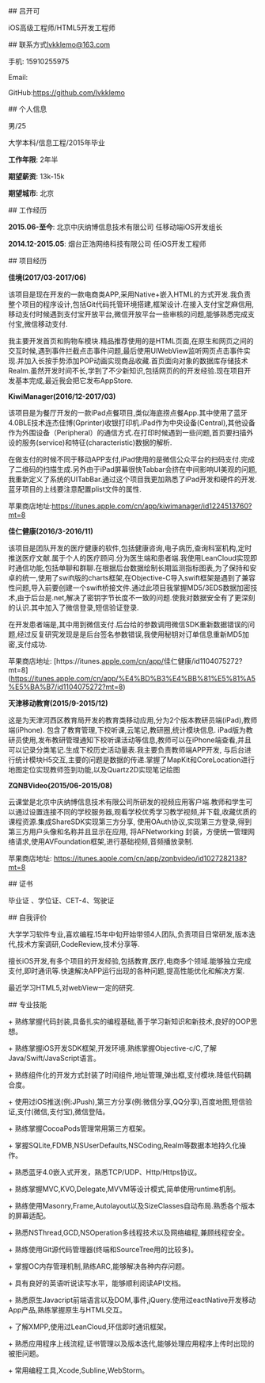\## 吕开可

iOS高级工程师/HTML5开发工程师

\## 联系方式[lvkklemo@163.com](mailto:lvkklemo@163.com)

手机:  15910255975

Email: 

GitHub:[<https://github.com/lvkklemo>](<https://github.com/lvkklemo>)

\## 个人信息

男/25

大学本科/信息工程/2015年毕业

**工作年限**: 2年半                 

**期望薪资**: 13k-15k

**期望城市**: 北京

\## 工作经历

**2015.06-至今**: 北京中庆纳博信息技术有限公司 任移动端iOS开发组长

**2014.12-2015.05**: 烟台正浩网络科技有限公司  任iOS开发工程师

\## 项目经历

**佳境(2017/03-2017/06)**

该项目是现在开发的一款电商类APP,采用Native+嵌入HTML的方式开发.我负责整个项目的程序设计,包括Git代码托管环境搭建,框架设计.在接入支付宝芝麻信用,移动支付时候遇到支付宝开放平台,微信开放平台一些审核的问题,能够熟悉完成支付宝,微信移动支付.

我主要开发首页和购物车模块.精品推荐使用的是HTML页面,在原生和网页之间的交互时候,遇到事件拦截点击事件问题,最后使用UIWebView监听网页点击事件实现.并加入长按手势添加POP动画实现商品收藏.首页面向对象的数据库存储技术Realm.虽然开发时间不长,学到了不少新知识,包括网页的的开发经验.现在项目开发基本完成,最近我会把它发布AppStore.

**KiwiManager(2016/12-2017/03)**

该项目是为餐厅开发的一款iPad点餐项目,类似海底捞点餐App.其中使用了蓝牙4.0BLE技术连杰佳博(Gprinter)收银打印机.iPad作为中央设备(Central),其他设备作为外围设备（Peripheral）的通信方式.在打印时候遇到一些问题,首页要扫描外设的服务(service)和特征(characteristic)数据的解析.

在做支付的时候不同于移动APP支付,iPad使用的是微信公众平台的扫码支付.完成了二维码的扫描生成.另外由于iPad屏幕很快Tabbar会挤在中间影响UI美观的问题,我重新定义了系统的UITabBar.通过这个项目我更加熟悉了iPad开发和硬件的开发.蓝牙项目的上线要注意配置plist文件的属性.

苹果商店地址:[<https://itunes.apple.com/cn/app/kiwimanager/id1224513760?mt=8>](<https://itunes.apple.com/cn/app/kiwimanager/id1224513760?mt=8>)

**佳仁健康(2016/3-2016/11)**

该项目是团队开发的医疗健康的软件,包括健康咨询,电子病历,查询科室机构,定时推送医疗文献.属于个人的医疗顾问.分为医生端和患者端.我使用LeanCloud实现即时通信功能,包括单聊和群聊.在根据后台数据绘制长期监测指标图表,为了保持和安卓的统一,使用了swift版的charts框架,在Objective-C导入swift框架是遇到了兼容性问题,导入前要创建一个swift桥接文件.通过此项目我掌握MD5/3EDS数据加密技术,由于后台是.net,解决了密钥字节长度不一致的问题.使我对数据安全有了更深刻的认识.其中加入了微信登录,短信验证登录.

在开发患者端是,其中用到微信支付.后台给的参数调用微信SDK重新数据错误的问题,经过反复研究发现是是后台签名参数错误,我使用秘钥对订单信息重新MD5加密,支付成功.

苹果商店地址: [https://itunes.[apple.com/cn/app/](http://apple.com/cn/app/)佳仁健康/id1104075272?mt=8](<https://itunes.apple.com/cn/app/%E4%BD%B3%E4%BB%81%E5%81%A5%E5%BA%B7/id1104075272?mt=8>)

**天津移动教育(2015/9-2015/12)**

这是为天津河西区教育局开发的教育类移动应用,分为2个版本教研员端(iPad),教师端(iPhone). 包含了教育管理,下校听课,云笔记,教研圈,统计模块信息. iPad版为教研员使用,发布教研管理通知下校听课活动等信息,教师可以在iPhone端查看,并且可以记录分类笔记.生成下校历史活动量表.我主要负责教师端APP开发, 与后台进行统计模块H5交互,主要的问题是数据的传递.掌握了MapKit和CoreLocation进行地图定位实现教师签到功能,以及Quartz2D实现笔记绘图

**ZQNBVideo(2015/06-2015/08)**

云课堂是北京中庆纳博信息技术有限公司所研发的视频应用客户端.教师和学生可以通过设置连接不同的学校服务器,观看学校优秀学习教学视频,并下载,收藏优质的课程资源.集成ShareSDK实现第三方分享, 使用OAuth协议,实现第三方登录,得到第三方用户头像和名称并且显示在应用, 将AFNetworking 封装，方便统一管理网络请求,使用AVFoundation框架,进行基础视频,音频播放录制.

苹果商店地址: [<https://itunes.apple.com/cn/app/zqnbvideo/id1027282138?mt=8>](<https://itunes.apple.com/cn/app/zqnbvideo/id1027282138?mt=8>)

\## 证书

毕业证 、学位证、CET-4、驾驶证

\## 自我评价

大学学习软件专业,喜欢编程.15年中旬开始带领4人团队,负责项目日常研发,版本迭代,技术方案调研,CodeReview,技术分享等.

擅长iOS开发,有多个项目的开发经验,包括教育,医疗,电商多个领域.能够独立完成支付,即时通讯等.快速解决APP运行出现的各种问题,提高性能优化和解决方案.

最近学习HTML5,对webView一定的研究.

\## 专业技能

\+ 熟练掌握代码封装,具备扎实的编程基础,善于学习新知识和新技术,良好的OOP思想。

\+ 熟练掌握iOS开发SDK框架,开发环境.熟练掌握Objective-c/C,了解Java/Swift/JavaScript语言。

\+ 熟练组件化的开发方式封装了时间组件,地址管理,弹出框,支付模块.降低代码耦合度。

\+ 使用过iOS推送(例:JPush),第三方分享(例:微信分享,QQ分享),百度地图,短信验证,支付(微信,支付宝),微信登陆。

\+ 熟练掌握CocoaPods管理常用第三方框架。

\+ 掌握SQLite,FDMB,NSUserDefaults,NSCoding,Realm等数据本地持久化操作。

\+ 熟悉蓝牙4.0嵌入式开发，熟悉TCP/UDP、Http/Https协议。

\+ 熟练掌握MVC,KVO,Delegate,MVVM等设计模式,简单使用runtime机制。

\+ 熟练使用Masonry,Frame,Autolayout以及SizeClasses自动布局.熟悉各个版本的屏幕适配。

\+ 熟悉NSThread,GCD,NSOperation多线程技术以及网络编程,兼顾线程安全。

\+ 熟练使用Git源代码管理器(终端和SourceTree用的比较多)。

\+ 掌握OC内存管理机制,熟练ARC,能够解决各种内存问题。

\+ 具有良好的英语听说读写水平，能够顺利阅读API文档。

\+ 熟悉原生Javacript前端语言以及DOM,事件,jQuery.使用过eactNative开发移动App产品,熟练掌握原生与HTML交互。

\+ 了解XMPP,使用过LeanCloud,环信即时通讯框架。

\+ 熟悉应用程序上线流程,证书管理以及版本迭代,能够处理应用程序上传时出现的被拒问题。

\+ 常用编程工具,Xcode,Subline,WebStorm。

 